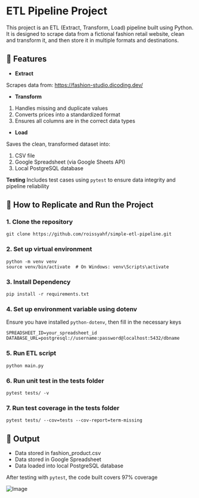 # ETL Pipeline Project
This project is an ETL (Extract, Transform, Load) pipeline built using Python. It is designed to scrape data from a fictional fashion retail website, clean and transform it, and then store it in multiple formats and destinations.

## 🔧 Features
- **Extract**

Scrapes data from: https://fashion-studio.dicoding.dev/

- **Transform**
1. Handles missing and duplicate values
2. Converts prices into a standardized format
3. Ensures all columns are in the correct data types

- **Load**

Saves the clean, transformed dataset into:

1. CSV file
2. Google Spreadsheet (via Google Sheets API)
3. Local PostgreSQL database

**Testing**
Includes test cases using `pytest` to ensure data integrity and pipeline reliability

## 🚀 How to Replicate and Run the Project
### 1. Clone the repository
```git clone https://github.com/roissyahf/simple-etl-pipeline.git```

### 2. Set up virtual environment
```
python -m venv venv
source venv/bin/activate  # On Windows: venv\Scripts\activate
```

### 3. Install Dependency
```pip install -r requirements.txt```

### 4. Set up environment variable using dotenv
Ensure you have installed `python-dotenv`, then fill in the necessary keys
```
SPREADSHEET_ID=your_spreadsheet_id
DATABASE_URL=postgresql://username:password@localhost:5432/dbname
```

### 5. Run ETL script
```python main.py```

### 6. Run unit test in the tests folder
```pytest tests/ -v```

### 7. Run test coverage in the tests folder
```pytest tests/ --cov=tests --cov-report=term-missing```

## 📁 Output
- Data stored in fashion_product.csv
- Data stored in Google Spreadsheet
- Data loaded into local PostgreSQL database

After testing with `pytest`, the code built covers 97% coverage

![Image](https://github.com/user-attachments/assets/7ded3119-5243-4671-a7c7-d930e343b59e)